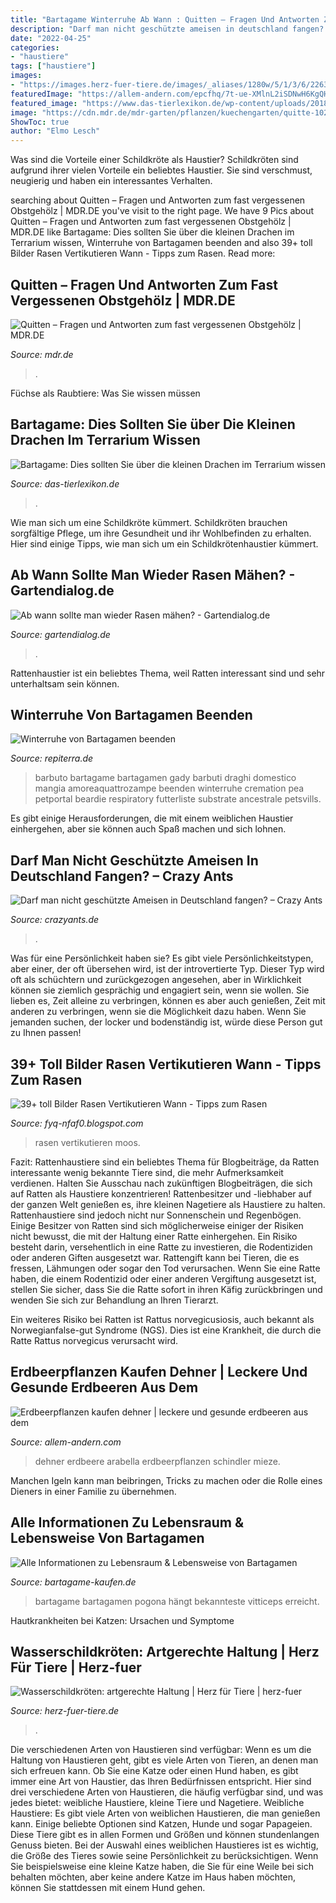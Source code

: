 ```yaml
---
title: "Bartagame Winterruhe Ab Wann : Quitten – Fragen Und Antworten Zum Fast Vergessenen Obstgehölz"
description: "Darf man nicht geschützte ameisen in deutschland fangen? – crazy ants"
date: "2022-04-25"
categories:
- "haustiere"
tags: ["haustiere"]
images:
- "https://images.herz-fuer-tiere.de/images/_aliases/1280w/5/1/3/6/226315-1-de-DE/Wasserschildkroete_Haltung.jpg"
featuredImage: "https://allem-andern.com/epcfhq/7t-ue-XMlnL2iSDNwH6KgQHaGf.jpg"
featured_image: "https://www.das-tierlexikon.de/wp-content/uploads/2018/05/bartagame-winterschlaf.jpg"
image: "https://cdn.mdr.de/mdr-garten/pflanzen/kuechengarten/quitte-102_v-variantBig16x9_w-576_zc-915c23fa.jpg?version=47669"
ShowToc: true
author: "Elmo Lesch"
---
```



Was sind die Vorteile einer Schildkröte als Haustier?
Schildkröten sind aufgrund ihrer vielen Vorteile ein beliebtes Haustier. Sie sind verschmust, neugierig und haben ein interessantes Verhalten.

	

		
searching about Quitten – Fragen und Antworten zum fast vergessenen Obstgehölz | MDR.DE you've visit to the right page. We have 9 Pics about Quitten – Fragen und Antworten zum fast vergessenen Obstgehölz | MDR.DE like Bartagame: Dies sollten Sie über die kleinen Drachen im Terrarium wissen, Winterruhe von Bartagamen beenden and also 39+ toll Bilder Rasen Vertikutieren Wann - Tipps zum Rasen. Read more:
		
    
## Quitten – Fragen Und Antworten Zum Fast Vergessenen Obstgehölz | MDR.DE

<img loading=lazy src="https://cdn.mdr.de/mdr-garten/pflanzen/kuechengarten/quitte-102_v-variantBig16x9_w-576_zc-915c23fa.jpg?version=47669" onerror="this.onerror=null;this.src='https://tse2.mm.bing.net/th?id=OIP.FYANDoaxPwB41aAC_jhbAgHaEK&amp;pid=15.1';" alt="Quitten – Fragen und Antworten zum fast vergessenen Obstgehölz | MDR.DE">

_Source: mdr.de_

>. 

	

Füchse als Raubtiere: Was Sie wissen müssen

    
## Bartagame: Dies Sollten Sie über Die Kleinen Drachen Im Terrarium Wissen

<img loading=lazy src="https://www.das-tierlexikon.de/wp-content/uploads/2018/05/bartagame-winterschlaf.jpg" onerror="this.onerror=null;this.src='https://tse3.mm.bing.net/th?id=OIP.WZhuc_nEj06UJJa4wrVZawHaFj&amp;pid=15.1';" alt="Bartagame: Dies sollten Sie über die kleinen Drachen im Terrarium wissen">

_Source: das-tierlexikon.de_

>. 

	

Wie man sich um eine Schildkröte kümmert.
Schildkröten brauchen sorgfältige Pflege, um ihre Gesundheit und ihr Wohlbefinden zu erhalten. Hier sind einige Tipps, wie man sich um ein Schildkrötenhaustier kümmert.

    
## Ab Wann Sollte Man Wieder Rasen Mähen? - Gartendialog.de

<img loading=lazy src="https://www.gartendialog.de/wp-content/uploads/2020/01/wiese-rasen-gras-1045.jpg" onerror="this.onerror=null;this.src='https://tse3.mm.bing.net/th?id=OIP.v8p9EEAwa-Xe1CYiCT-JxgAAAA&amp;pid=15.1';" alt="Ab wann sollte man wieder Rasen mähen? - Gartendialog.de">

_Source: gartendialog.de_

>. 

	

Rattenhaustier ist ein beliebtes Thema, weil Ratten interessant sind und sehr unterhaltsam sein können.

    
## Winterruhe Von Bartagamen Beenden

<img loading=lazy src="http://repiterra.de/wp-content/uploads/2013/12/bartagame-1-300x200.jpg" onerror="this.onerror=null;this.src='https://tse3.mm.bing.net/th?id=OIP.biJmgbWDIgKPLjRpmezaBAAAAA&amp;pid=15.1';" alt="Winterruhe von Bartagamen beenden">

_Source: repiterra.de_

>barbuto bartagame bartagamen gady barbuti draghi domestico mangia amoreaquattrozampe beenden winterruhe cremation pea petportal beardie respiratory futterliste substrate ancestrale petsvills. 

	

Es gibt einige Herausforderungen, die mit einem weiblichen Haustier einhergehen, aber sie können auch Spaß machen und sich lohnen.

    
## Darf Man Nicht Geschützte Ameisen In Deutschland Fangen? – Crazy Ants

<img loading=lazy src="https://crazyants.de/wp-content/uploads/2018/05/Ameisensammeln_verboten_beitragsbild-1.jpg" onerror="this.onerror=null;this.src='https://tse1.mm.bing.net/th?id=OIP.y1cMC5Q4kkv9hDFofuaYQwHaEg&amp;pid=15.1';" alt="Darf man nicht geschützte Ameisen in Deutschland fangen? – Crazy Ants">

_Source: crazyants.de_

>. 

	

Was für eine Persönlichkeit haben sie?
Es gibt viele Persönlichkeitstypen, aber einer, der oft übersehen wird, ist der introvertierte Typ. Dieser Typ wird oft als schüchtern und zurückgezogen angesehen, aber in Wirklichkeit können sie ziemlich gesprächig und engagiert sein, wenn sie wollen. Sie lieben es, Zeit alleine zu verbringen, können es aber auch genießen, Zeit mit anderen zu verbringen, wenn sie die Möglichkeit dazu haben. Wenn Sie jemanden suchen, der locker und bodenständig ist, würde diese Person gut zu Ihnen passen!

    
## 39+ Toll Bilder Rasen Vertikutieren Wann - Tipps Zum Rasen

<img loading=lazy src="https://i.pinimg.com/originals/cb/fe/ce/cbfecea82355a3e6cc86711ef3d019dc.jpg" onerror="this.onerror=null;this.src='https://tse4.mm.bing.net/th?id=OIP.GR21xdWyZdIy8YiX5UkhBAHaLG&amp;pid=15.1';" alt="39+ toll Bilder Rasen Vertikutieren Wann - Tipps zum Rasen">

_Source: fyq-nfaf0.blogspot.com_

>rasen vertikutieren moos. 

	

Fazit: Rattenhaustiere sind ein beliebtes Thema für Blogbeiträge, da Ratten interessante wenig bekannte Tiere sind, die mehr Aufmerksamkeit verdienen. Halten Sie Ausschau nach zukünftigen Blogbeiträgen, die sich auf Ratten als Haustiere konzentrieren!
Rattenbesitzer und -liebhaber auf der ganzen Welt genießen es, ihre kleinen Nagetiere als Haustiere zu halten. Rattenhaustiere sind jedoch nicht nur Sonnenschein und Regenbögen. Einige Besitzer von Ratten sind sich möglicherweise einiger der Risiken nicht bewusst, die mit der Haltung einer Ratte einhergehen.
Ein Risiko besteht darin, versehentlich in eine Ratte zu investieren, die Rodentiziden oder anderen Giften ausgesetzt war. Rattengift kann bei Tieren, die es fressen, Lähmungen oder sogar den Tod verursachen. Wenn Sie eine Ratte haben, die einem Rodentizid oder einer anderen Vergiftung ausgesetzt ist, stellen Sie sicher, dass Sie die Ratte sofort in ihren Käfig zurückbringen und wenden Sie sich zur Behandlung an Ihren Tierarzt.

Ein weiteres Risiko bei Ratten ist Rattus norvegicusiosis, auch bekannt als Norwegianfalse-gut Syndrome (NGS). Dies ist eine Krankheit, die durch die Ratte Rattus norvegicus verursacht wird.

    
## Erdbeerpflanzen Kaufen Dehner | Leckere Und Gesunde Erdbeeren Aus Dem

<img loading=lazy src="https://allem-andern.com/epcfhq/7t-ue-XMlnL2iSDNwH6KgQHaGf.jpg" onerror="this.onerror=null;this.src='https://tse1.mm.bing.net/th?id=OIP.0P0CnZLbr5up6pF8UNanFgAAAA&amp;pid=15.1';" alt="Erdbeerpflanzen kaufen dehner | leckere und gesunde erdbeeren aus dem">

_Source: allem-andern.com_

>dehner erdbeere arabella erdbeerpflanzen schindler mieze. 

	

Manchen Igeln kann man beibringen, Tricks zu machen oder die Rolle eines Dieners in einer Familie zu übernehmen.

    
## Alle Informationen Zu Lebensraum &amp; Lebensweise Von Bartagamen

<img loading=lazy src="https://bartagame-kaufen.de/wp-content/uploads/wie-gross-werden-bartagamen-300x184.jpg" onerror="this.onerror=null;this.src='https://tse4.mm.bing.net/th?id=OIP.Hd1baUae4p7VE-GrCXQPaQAAAA&amp;pid=15.1';" alt="Alle Informationen zu Lebensraum &amp; Lebensweise von Bartagamen">

_Source: bartagame-kaufen.de_

>bartagame bartagamen pogona hängt bekannteste vitticeps erreicht. 

	

Hautkrankheiten bei Katzen: Ursachen und Symptome

    
## Wasserschildkröten: Artgerechte Haltung | Herz Für Tiere | Herz-fuer

<img loading=lazy src="https://images.herz-fuer-tiere.de/images/_aliases/1280w/5/1/3/6/226315-1-de-DE/Wasserschildkroete_Haltung.jpg" onerror="this.onerror=null;this.src='https://tse2.mm.bing.net/th?id=OIP.YNtdOgByb3-u4aTir_nIMgHaE8&amp;pid=15.1';" alt="Wasserschildkröten: artgerechte Haltung | Herz für Tiere | herz-fuer">

_Source: herz-fuer-tiere.de_

>. 

	

Die verschiedenen Arten von Haustieren sind verfügbar:
Wenn es um die Haltung von Haustieren geht, gibt es viele Arten von Tieren, an denen man sich erfreuen kann. Ob Sie eine Katze oder einen Hund haben, es gibt immer eine Art von Haustier, das Ihren Bedürfnissen entspricht. Hier sind drei verschiedene Arten von Haustieren, die häufig verfügbar sind, und was jedes bietet: weibliche Haustiere, kleine Tiere und Nagetiere.
Weibliche Haustiere: Es gibt viele Arten von weiblichen Haustieren, die man genießen kann. Einige beliebte Optionen sind Katzen, Hunde und sogar Papageien. Diese Tiere gibt es in allen Formen und Größen und können stundenlangen Genuss bieten. Bei der Auswahl eines weiblichen Haustieres ist es wichtig, die Größe des Tieres sowie seine Persönlichkeit zu berücksichtigen. Wenn Sie beispielsweise eine kleine Katze haben, die Sie für eine Weile bei sich behalten möchten, aber keine andere Katze im Haus haben möchten, können Sie stattdessen mit einem Hund gehen.


